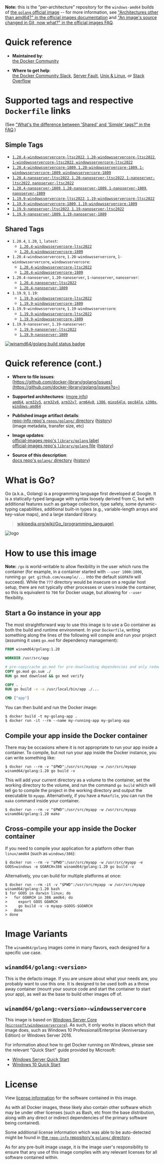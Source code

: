 <!--

********************************************************************************

WARNING:

    DO NOT EDIT "golang/README.md"

    IT IS AUTO-GENERATED

    (from the other files in "golang/" combined with a set of templates)

********************************************************************************

-->

**Note:** this is the "per-architecture" repository for the `windows-amd64` builds of [the `golang` official image](https://hub.docker.com/_/golang) -- for more information, see ["Architectures other than amd64?" in the official images documentation](https://github.com/docker-library/official-images#architectures-other-than-amd64) and ["An image's source changed in Git, now what?" in the official images FAQ](https://github.com/docker-library/faq#an-images-source-changed-in-git-now-what).

# Quick reference

-	**Maintained by**:  
	[the Docker Community](https://github.com/docker-library/golang)

-	**Where to get help**:  
	[the Docker Community Slack](https://dockr.ly/comm-slack), [Server Fault](https://serverfault.com/help/on-topic), [Unix & Linux](https://unix.stackexchange.com/help/on-topic), or [Stack Overflow](https://stackoverflow.com/help/on-topic)

# Supported tags and respective `Dockerfile` links

(See ["What's the difference between 'Shared' and 'Simple' tags?" in the FAQ](https://github.com/docker-library/faq#whats-the-difference-between-shared-and-simple-tags).)

## Simple Tags

-	[`1.20.4-windowsservercore-ltsc2022`, `1.20-windowsservercore-ltsc2022`, `1-windowsservercore-ltsc2022`, `windowsservercore-ltsc2022`](https://github.com/docker-library/golang/blob/5c6fa89055275c8f182ce96af9f5cde8399bdf76/1.20/windows/windowsservercore-ltsc2022/Dockerfile)
-	[`1.20.4-windowsservercore-1809`, `1.20-windowsservercore-1809`, `1-windowsservercore-1809`, `windowsservercore-1809`](https://github.com/docker-library/golang/blob/5c6fa89055275c8f182ce96af9f5cde8399bdf76/1.20/windows/windowsservercore-1809/Dockerfile)
-	[`1.20.4-nanoserver-ltsc2022`, `1.20-nanoserver-ltsc2022`, `1-nanoserver-ltsc2022`, `nanoserver-ltsc2022`](https://github.com/docker-library/golang/blob/5c6fa89055275c8f182ce96af9f5cde8399bdf76/1.20/windows/nanoserver-ltsc2022/Dockerfile)
-	[`1.20.4-nanoserver-1809`, `1.20-nanoserver-1809`, `1-nanoserver-1809`, `nanoserver-1809`](https://github.com/docker-library/golang/blob/5c6fa89055275c8f182ce96af9f5cde8399bdf76/1.20/windows/nanoserver-1809/Dockerfile)
-	[`1.19.9-windowsservercore-ltsc2022`, `1.19-windowsservercore-ltsc2022`](https://github.com/docker-library/golang/blob/94d54011065e97aa42d411b71dde8b2764fc0ac7/1.19/windows/windowsservercore-ltsc2022/Dockerfile)
-	[`1.19.9-windowsservercore-1809`, `1.19-windowsservercore-1809`](https://github.com/docker-library/golang/blob/94d54011065e97aa42d411b71dde8b2764fc0ac7/1.19/windows/windowsservercore-1809/Dockerfile)
-	[`1.19.9-nanoserver-ltsc2022`, `1.19-nanoserver-ltsc2022`](https://github.com/docker-library/golang/blob/94d54011065e97aa42d411b71dde8b2764fc0ac7/1.19/windows/nanoserver-ltsc2022/Dockerfile)
-	[`1.19.9-nanoserver-1809`, `1.19-nanoserver-1809`](https://github.com/docker-library/golang/blob/94d54011065e97aa42d411b71dde8b2764fc0ac7/1.19/windows/nanoserver-1809/Dockerfile)

## Shared Tags

-	`1.20.4`, `1.20`, `1`, `latest`:
	-	[`1.20.4-windowsservercore-ltsc2022`](https://github.com/docker-library/golang/blob/5c6fa89055275c8f182ce96af9f5cde8399bdf76/1.20/windows/windowsservercore-ltsc2022/Dockerfile)
	-	[`1.20.4-windowsservercore-1809`](https://github.com/docker-library/golang/blob/5c6fa89055275c8f182ce96af9f5cde8399bdf76/1.20/windows/windowsservercore-1809/Dockerfile)
-	`1.20.4-windowsservercore`, `1.20-windowsservercore`, `1-windowsservercore`, `windowsservercore`:
	-	[`1.20.4-windowsservercore-ltsc2022`](https://github.com/docker-library/golang/blob/5c6fa89055275c8f182ce96af9f5cde8399bdf76/1.20/windows/windowsservercore-ltsc2022/Dockerfile)
	-	[`1.20.4-windowsservercore-1809`](https://github.com/docker-library/golang/blob/5c6fa89055275c8f182ce96af9f5cde8399bdf76/1.20/windows/windowsservercore-1809/Dockerfile)
-	`1.20.4-nanoserver`, `1.20-nanoserver`, `1-nanoserver`, `nanoserver`:
	-	[`1.20.4-nanoserver-ltsc2022`](https://github.com/docker-library/golang/blob/5c6fa89055275c8f182ce96af9f5cde8399bdf76/1.20/windows/nanoserver-ltsc2022/Dockerfile)
	-	[`1.20.4-nanoserver-1809`](https://github.com/docker-library/golang/blob/5c6fa89055275c8f182ce96af9f5cde8399bdf76/1.20/windows/nanoserver-1809/Dockerfile)
-	`1.19.9`, `1.19`:
	-	[`1.19.9-windowsservercore-ltsc2022`](https://github.com/docker-library/golang/blob/94d54011065e97aa42d411b71dde8b2764fc0ac7/1.19/windows/windowsservercore-ltsc2022/Dockerfile)
	-	[`1.19.9-windowsservercore-1809`](https://github.com/docker-library/golang/blob/94d54011065e97aa42d411b71dde8b2764fc0ac7/1.19/windows/windowsservercore-1809/Dockerfile)
-	`1.19.9-windowsservercore`, `1.19-windowsservercore`:
	-	[`1.19.9-windowsservercore-ltsc2022`](https://github.com/docker-library/golang/blob/94d54011065e97aa42d411b71dde8b2764fc0ac7/1.19/windows/windowsservercore-ltsc2022/Dockerfile)
	-	[`1.19.9-windowsservercore-1809`](https://github.com/docker-library/golang/blob/94d54011065e97aa42d411b71dde8b2764fc0ac7/1.19/windows/windowsservercore-1809/Dockerfile)
-	`1.19.9-nanoserver`, `1.19-nanoserver`:
	-	[`1.19.9-nanoserver-ltsc2022`](https://github.com/docker-library/golang/blob/94d54011065e97aa42d411b71dde8b2764fc0ac7/1.19/windows/nanoserver-ltsc2022/Dockerfile)
	-	[`1.19.9-nanoserver-1809`](https://github.com/docker-library/golang/blob/94d54011065e97aa42d411b71dde8b2764fc0ac7/1.19/windows/nanoserver-1809/Dockerfile)

[![winamd64/golang build status badge](https://img.shields.io/jenkins/s/https/doi-janky.infosiftr.net/job/multiarch/job/windows-amd64/job/golang.svg?label=winamd64/golang%20%20build%20job)](https://doi-janky.infosiftr.net/job/multiarch/job/windows-amd64/job/golang/)

# Quick reference (cont.)

-	**Where to file issues**:  
	[https://github.com/docker-library/golang/issues](https://github.com/docker-library/golang/issues?q=)

-	**Supported architectures**: ([more info](https://github.com/docker-library/official-images#architectures-other-than-amd64))  
	[`amd64`](https://hub.docker.com/r/amd64/golang/), [`arm32v5`](https://hub.docker.com/r/arm32v5/golang/), [`arm32v6`](https://hub.docker.com/r/arm32v6/golang/), [`arm32v7`](https://hub.docker.com/r/arm32v7/golang/), [`arm64v8`](https://hub.docker.com/r/arm64v8/golang/), [`i386`](https://hub.docker.com/r/i386/golang/), [`mips64le`](https://hub.docker.com/r/mips64le/golang/), [`ppc64le`](https://hub.docker.com/r/ppc64le/golang/), [`s390x`](https://hub.docker.com/r/s390x/golang/), [`windows-amd64`](https://hub.docker.com/r/winamd64/golang/)

-	**Published image artifact details**:  
	[repo-info repo's `repos/golang/` directory](https://github.com/docker-library/repo-info/blob/master/repos/golang) ([history](https://github.com/docker-library/repo-info/commits/master/repos/golang))  
	(image metadata, transfer size, etc)

-	**Image updates**:  
	[official-images repo's `library/golang` label](https://github.com/docker-library/official-images/issues?q=label%3Alibrary%2Fgolang)  
	[official-images repo's `library/golang` file](https://github.com/docker-library/official-images/blob/master/library/golang) ([history](https://github.com/docker-library/official-images/commits/master/library/golang))

-	**Source of this description**:  
	[docs repo's `golang/` directory](https://github.com/docker-library/docs/tree/master/golang) ([history](https://github.com/docker-library/docs/commits/master/golang))

# What is Go?

Go (a.k.a., Golang) is a programming language first developed at Google. It is a statically-typed language with syntax loosely derived from C, but with additional features such as garbage collection, type safety, some dynamic-typing capabilities, additional built-in types (e.g., variable-length arrays and key-value maps), and a large standard library.

> [wikipedia.org/wiki/Go_(programming_language)](http://en.wikipedia.org/wiki/Go_%28programming_language%29)

![logo](https://raw.githubusercontent.com/docker-library/docs/01c12653951b2fe592c1f93a13b4e289ada0e3a1/golang/logo.png)

# How to use this image

**Note:** `/go` is world-writable to allow flexibility in the user which runs the container (for example, in a container started with `--user 1000:1000`, running `go get github.com/example/...` into the default `$GOPATH` will succeed). While the `777` directory would be insecure on a regular host setup, there are not typically other processes or users inside the container, so this is equivalent to `700` for Docker usage, but allowing for `--user` flexibility.

## Start a Go instance in your app

The most straightforward way to use this image is to use a Go container as both the build and runtime environment. In your `Dockerfile`, writing something along the lines of the following will compile and run your project (assuming it uses `go.mod` for dependency management):

```dockerfile
FROM winamd64/golang:1.20

WORKDIR /usr/src/app

# pre-copy/cache go.mod for pre-downloading dependencies and only redownloading them in subsequent builds if they change
COPY go.mod go.sum ./
RUN go mod download && go mod verify

COPY . .
RUN go build -v -o /usr/local/bin/app ./...

CMD ["app"]
```

You can then build and run the Docker image:

```console
$ docker build -t my-golang-app .
$ docker run -it --rm --name my-running-app my-golang-app
```

## Compile your app inside the Docker container

There may be occasions where it is not appropriate to run your app inside a container. To compile, but not run your app inside the Docker instance, you can write something like:

```console
$ docker run --rm -v "$PWD":/usr/src/myapp -w /usr/src/myapp winamd64/golang:1.20 go build -v
```

This will add your current directory as a volume to the container, set the working directory to the volume, and run the command `go build` which will tell go to compile the project in the working directory and output the executable to `myapp`. Alternatively, if you have a `Makefile`, you can run the `make` command inside your container.

```console
$ docker run --rm -v "$PWD":/usr/src/myapp -w /usr/src/myapp winamd64/golang:1.20 make
```

## Cross-compile your app inside the Docker container

If you need to compile your application for a platform other than `linux/amd64` (such as `windows/386`):

```console
$ docker run --rm -v "$PWD":/usr/src/myapp -w /usr/src/myapp -e GOOS=windows -e GOARCH=386 winamd64/golang:1.20 go build -v
```

Alternatively, you can build for multiple platforms at once:

```console
$ docker run --rm -it -v "$PWD":/usr/src/myapp -w /usr/src/myapp winamd64/golang:1.20 bash
$ for GOOS in darwin linux; do
>   for GOARCH in 386 amd64; do
>     export GOOS GOARCH
>     go build -v -o myapp-$GOOS-$GOARCH
>   done
> done
```

# Image Variants

The `winamd64/golang` images come in many flavors, each designed for a specific use case.

## `winamd64/golang:<version>`

This is the defacto image. If you are unsure about what your needs are, you probably want to use this one. It is designed to be used both as a throw away container (mount your source code and start the container to start your app), as well as the base to build other images off of.

## `winamd64/golang:<version>-windowsservercore`

This image is based on [Windows Server Core (`microsoft/windowsservercore`)](https://hub.docker.com/r/microsoft/windowsservercore/). As such, it only works in places which that image does, such as Windows 10 Professional/Enterprise (Anniversary Edition) or Windows Server 2016.

For information about how to get Docker running on Windows, please see the relevant "Quick Start" guide provided by Microsoft:

-	[Windows Server Quick Start](https://msdn.microsoft.com/en-us/virtualization/windowscontainers/quick_start/quick_start_windows_server)
-	[Windows 10 Quick Start](https://msdn.microsoft.com/en-us/virtualization/windowscontainers/quick_start/quick_start_windows_10)

# License

View [license information](http://golang.org/LICENSE) for the software contained in this image.

As with all Docker images, these likely also contain other software which may be under other licenses (such as Bash, etc from the base distribution, along with any direct or indirect dependencies of the primary software being contained).

Some additional license information which was able to be auto-detected might be found in [the `repo-info` repository's `golang/` directory](https://github.com/docker-library/repo-info/tree/master/repos/golang).

As for any pre-built image usage, it is the image user's responsibility to ensure that any use of this image complies with any relevant licenses for all software contained within.
